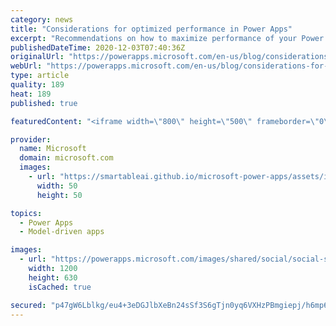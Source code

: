 ```yaml
---
category: news
title: "Considerations for optimized performance in Power Apps"
excerpt: "Recommendations on how to maximize performance of your Power Apps "
publishedDateTime: 2020-12-03T07:40:36Z
originalUrl: "https://powerapps.microsoft.com/en-us/blog/considerations-for-optimized-performance-in-power-apps/"
webUrl: "https://powerapps.microsoft.com/en-us/blog/considerations-for-optimized-performance-in-power-apps/"
type: article
quality: 189
heat: 189
published: true

featuredContent: "<iframe width=\"800\" height=\"500\" frameborder=\"0\" src=\"https://www.youtube.com/embed/jcKoqC9Vfmo\" allow=\"accelerometer; autoplay; encrypted-media; gyroscope; picture-in-picture\" allowfullscreen></iframe>"

provider:
  name: Microsoft
  domain: microsoft.com
  images:
    - url: "https://smartableai.github.io/microsoft-power-apps/assets/images/organizations/microsoft.com-50x50.jpg"
      width: 50
      height: 50

topics:
  - Power Apps
  - Model-driven apps

images:
  - url: "https://powerapps.microsoft.com/images/shared/social/social-share-post-ignite.png"
    width: 1200
    height: 630
    isCached: true

secured: "p47gW6Lblkg/eu4+3eDGJlbXeBn24sSf3S6gTjn0yq6VXHzPBmgiepj/h6mp6hgQVb4nbpkODgamdMfNwmfKsMPjYzsup9o2R1p/PSMWpMxDQaMTKO8L7ZpbkO5Blqvs1EoPZF8NjHtXiFVCilFm6YjrD6k108ljbk+SQ9hwXrbGphqZvfeGYuM/rcVjABpAe6ZZE4gibgUW+aSSdjUwjHCgAGdHLUwLKTBaNo6XSlauI1o1HwUTfDPTA8oriKBgtsQumSUUNwsGUMPqvdElRI/nTRa08zAbXiIc4M8xzKHMPUDjdBhaC7iUw04OtA0Df3WSI+DOihy3rhGaChoCuJEaYHuesE6jv2g8gPhDhQKg9Grp/cXZLbvgTEmIvjyZ/1SQ5rOTk82W3GMtSMtZfCn36dHTV6VXjVAmwlqz7G2hyQJ1+YmVLaVwFM3SgOqlPqAL6H/ORKbqFjp6iwPulg==;Rf/5tfmsp7h8rWKWWus6WA=="
---
```


